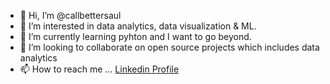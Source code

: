 - 👋 Hi, I’m @callbettersaul
- 👀 I’m interested in data analytics, data visualization & ML.
- 🌱 I’m currently learning pyhton and I want to go beyond.
- 💞️ I’m looking to collaborate on open source projects which includes data analytics
- 📫 How to reach me ... [Linkedin Profile](https://www.linkedin.com/in/mahirakdemir/)

<!---
callbettersaul/callbettersaul is a ✨ special ✨ repository because its `README.md` (this file) appears on your GitHub profile.
You can click the Preview link to take a look at your changes.
--->

